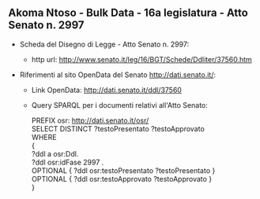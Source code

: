 ## Akoma Ntoso - Bulk Data - 16a legislatura - Atto Senato n. 2997 ##

* Scheda del Disegno di Legge - Atto Senato n. 2997:
	* http url: http://www.senato.it/leg/16/BGT/Schede/Ddliter/37560.htm

* Riferimenti al sito OpenData del Senato http://dati.senato.it/:
	* Link OpenData: http://dati.senato.it/ddl/37560
	* Query SPARQL per i documenti relativi all'Atto Senato:

        PREFIX osr: <http://dati.senato.it/osr/>  
		SELECT DISTINCT ?testoPresentato ?testoApprovato  
		WHERE  
		{  
		    ?ddl a osr:Ddl.  
		    ?ddl osr:idFase 2997 .  
		    OPTIONAL { ?ddl osr:testoPresentato ?testoPresentato }  
		    OPTIONAL { ?ddl osr:testoApprovato ?testoApprovato }  
		}
		